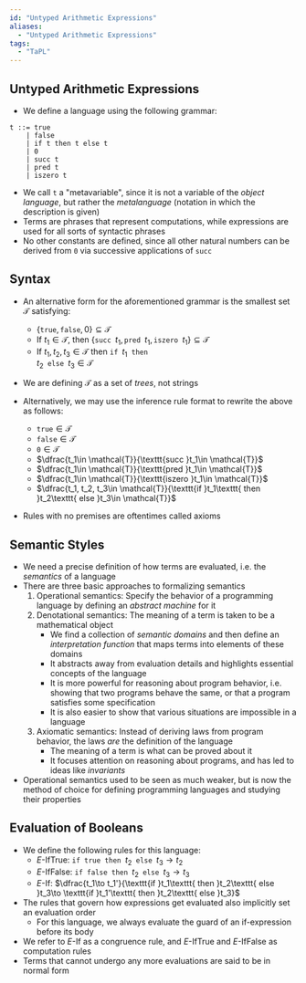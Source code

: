 ```yaml
---
id: "Untyped Arithmetic Expressions"
aliases:
  - "Untyped Arithmetic Expressions"
tags:
  - "TaPL"
---
```


## Untyped Arithmetic Expressions

- We define a language using the following grammar:

```
t ::= true
    | false
    | if t then t else t
    | 0
    | succ t
    | pred t
    | iszero t
```

- We call `t` a "metavariable", since it is not a variable of the _object
  language_, but rather the _metalanguage_ (notation in which the description is
  given)
- Terms are phrases that represent computations, while expressions are used for
  all sorts of syntactic phrases
- No other constants are defined, since all other natural numbers can be derived
  from `0` via successive applications of `succ`

## Syntax

- An alternative form for the aforementioned grammar is the smallest set
  $\mathcal{T}$ satisfying:

  - $\{\texttt{true}, \texttt{false}, 0\}\subseteq \mathcal{T}$
  - If $t_1\in \mathcal{T}$, then $\left\{\texttt{succ }t_1, \texttt{pred }t_1,
    \texttt{iszero }t_1\right\}\subseteq \mathcal{T}$
  - If $t_1, t_2, t_3\in \mathcal{T}$ then $\texttt{if }t_1\texttt{ then
    }t_2\texttt{ else }t_3\in \mathcal{T}$

- We are defining $\mathcal{T}$ as a set of _trees_, not strings
- Alternatively, we may use the inference rule format to rewrite the above as
  follows:
  - $\texttt{true}\in \mathcal{T}$
  - $\texttt{false}\in \mathcal{T}$
  - $\texttt{0}\in \mathcal{T}$
  - $\dfrac{t_1\in \mathcal{T}}{\texttt{succ }t_1\in \mathcal{T}}$
  - $\dfrac{t_1\in \mathcal{T}}{\texttt{pred }t_1\in \mathcal{T}}$
  - $\dfrac{t_1\in \mathcal{T}}{\texttt{iszero }t_1\in \mathcal{T}}$
  - $\dfrac{t_1, t_2, t_3\in \mathcal{T}}{\texttt{if }t_1\texttt{ then
    }t_2\texttt{ else }t_3\in \mathcal{T}}$
- Rules with no premises are oftentimes called axioms

## Semantic Styles

- We need a precise definition of how terms are evaluated, i.e. the _semantics_
  of a language
- There are three basic approaches to formalizing semantics
  1. Operational semantics: Specify the behavior of a programming language by
     defining an _abstract machine_ for it
  2. Denotational semantics: The meaning of a term is taken to be a
     mathematical object
     - We find a collection of _semantic domains_ and then define an
       _interpretation function_ that maps terms into elements of these domains
     - It abstracts away from evaluation details and highlights essential
       concepts of the language
     - It is more powerful for reasoning about program behavior, i.e. showing
       that two programs behave the same, or that a program satisfies some
       specification
     - It is also easier to show that various situations are impossible in a
       language
  3. Axiomatic semantics: Instead of deriving laws from program behavior, the
     laws _are_ the definition of the language
     - The meaning of a term is what can be proved about it
     - It focuses attention on reasoning about programs, and has led to ideas
       like _invariants_
- Operational semantics used to be seen as much weaker, but is now the method of
  choice for defining programming languages and studying their properties

## Evaluation of Booleans

- We define the following rules for this language:
  - $E$-IfTrue: $\texttt{if true then }t_2\texttt{ else }t_3\to t_2$
  - $E$-IfFalse: $\texttt{if false then }t_2\texttt{ else }t_3\to t_3$
  - $E$-If: $\dfrac{t_1\to t_1'}{\texttt{if }t_1\texttt{ then }t_2\texttt{ else }t_3\to \texttt{if }t_1'\texttt{ then }t_2\texttt{ else }t_3}$
- The rules that govern how expressions get evaluated also implicitly set an
  evaluation order
  - For this language, we always evaluate the guard of an if-expression before
    its body
- We refer to $E$-If as a congruence rule, and $E$-IfTrue and $E$-IfFalse as
  computation rules
- Terms that cannot undergo any more evaluations are said to be in normal form
